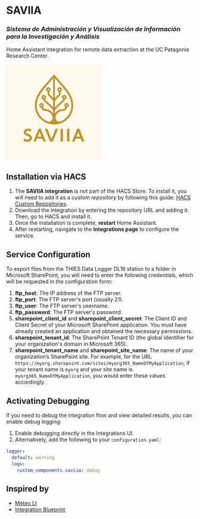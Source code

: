 # SAVIIA 
### *Sistema de Administración y Visualización de Información para la Investigación y Análisis*

Home Assistant integration for remote data extraction at the UC Patagonia Research Center.

![SAVIIA](images/icon.png)


## Installation via HACS

1. The **SAVIIA integration** is not part of the HACS Store. To install it, you will need to add it as a *custom repository* by following this guide: [HACS Custom Repositories](https://hacs.xyz/docs/faq/custom_repositories/).
2. Download the integration by entering the repository URL and adding it. Then, go to HACS and install it.
3. Once the installation is complete, **restart** Home Assistant.
4. After restarting, navigate to the **Integrations page** to configure the service.

## Service Configuration

To export files from the THIES Data Logger DL16 station to a folder in Microsoft SharePoint, you will need to enter the following credentials, which will be requested in the configuration form:

1. **ftp\_host**: The IP address of the FTP server.
2. **ftp\_port**: The FTP server's port (usually 21).
3. **ftp\_user**: The FTP server's username.
4. **ftp\_password**: The FTP server's password.
5. **sharepoint\_client\_id** and **sharepoint\_client\_secret**: The Client ID and Client Secret of your Microsoft SharePoint application. You must have already created an application and obtained the necessary permissions.
6. **sharepoint\_tenant\_id**: The SharePoint Tenant ID (the global identifier for your organization's domain in Microsoft 365).
7. **sharepoint_tenant_name** and **sharepoint_site_name**: The name of your organization’s SharePoint site. For example, for the URL `https://myorg.sharepoint.com/sites/myorg365_NameOfMyApplication`, if your tenant name is `myorg` and your site name is `myorg365_NameOfMyApplication`, you would enter these values accordingly.



## Activating Debugging

If you need to debug the integration flow and view detailed results, you can enable debug logging:

1. Enable debugging directly in the Integrations UI.
2. Alternatively, add the following to your `configuration.yaml`:

```yaml
logger:
  default: warning
  logs:
    custom_components.saviia: debug
```

## Inspired by

- [Meteo Lt](https://github.com/Brunas/meteo_lt)  
- [Integration Blueprint](https://github.com/ludeeus/integration_blueprint/tree/main)
